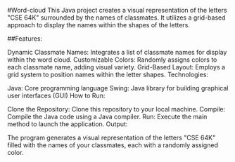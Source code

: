 #Word-cloud
This Java project creates a visual representation of the letters "CSE 64K" surrounded by the names of classmates. It utilizes a grid-based approach to display the names within the shapes of the letters.

##Features:

Dynamic Classmate Names: Integrates a list of classmate names for display within the word cloud.
Customizable Colors: Randomly assigns colors to each classmate name, adding visual variety.
Grid-Based Layout: Employs a grid system to position names within the letter shapes.
Technologies:

Java: Core programming language
Swing: Java library for building graphical user interfaces (GUI)
How to Run:

Clone the Repository: Clone this repository to your local machine.
Compile: Compile the Java code using a Java compiler.
Run: Execute the main method to launch the application.
Output:

The program generates a visual representation of the letters "CSE 64K" filled with the names of your classmates, each with a randomly assigned color.
